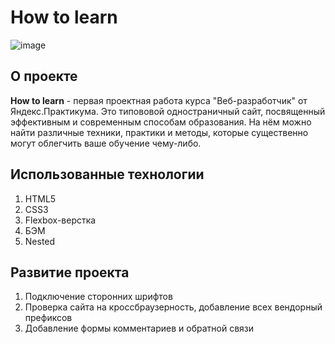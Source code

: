 # How to learn
![image](https://user-images.githubusercontent.com/124284407/221657037-b66be5d5-b10f-4b4b-b1ec-6fb585bbee15.png)
## **О проекте**  
**How to learn** - первая проектная работа курса "Веб-разработчик" от Яндекс.Практикума. Это типововой одностраничный сайт, посвященный эффективным и современным способам образования. На нём можно найти различные техники, практики и методы, которые существенно могут облегчить ваше обучение чему-либо.  
  
## **Использованные технологии**
1. HTML5  
2. CSS3  
3. Flexbox-верстка  
4. БЭМ  
5. Nested  

## **Развитие проекта**
1. Подключение сторонних шрифтов  
2. Проверка сайта на кроссбраузерность, добавление всех вендорный префиксов  
3. Добавление формы комментариев и обратной связи

